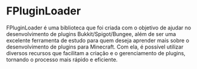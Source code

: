 # FPluginLoader
FPluginLoader é uma biblioteca que foi criada com o objetivo de ajudar no desenvolvimento de plugins Bukkit/Spigot/Bungee, além de ser uma excelente ferramenta de estudo para quem deseja aprender mais sobre o desenvolvimento de plugins para Minecraft. Com ela, é possível utilizar diversos recursos que facilitam a criação e o gerenciamento de plugins, tornando o processo mais rápido e eficiente.
